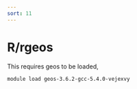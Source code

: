 ```yaml
---
sort: 11
---
```


# R/rgeos

This requires geos to be loaded,

```bash
module load geos-3.6.2-gcc-5.4.0-vejexvy
```
